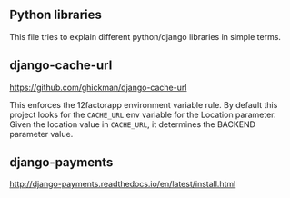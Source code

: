 Python libraries
-----------------

This file tries to explain different python/django libraries in simple terms.


## django-cache-url

https://github.com/ghickman/django-cache-url

This enforces the 12factorapp environment variable rule. By default this project looks for the `CACHE_URL` env variable for the Location parameter. Given the location value in `CACHE_URL`, it determines the BACKEND parameter value.


## django-payments

http://django-payments.readthedocs.io/en/latest/install.html


